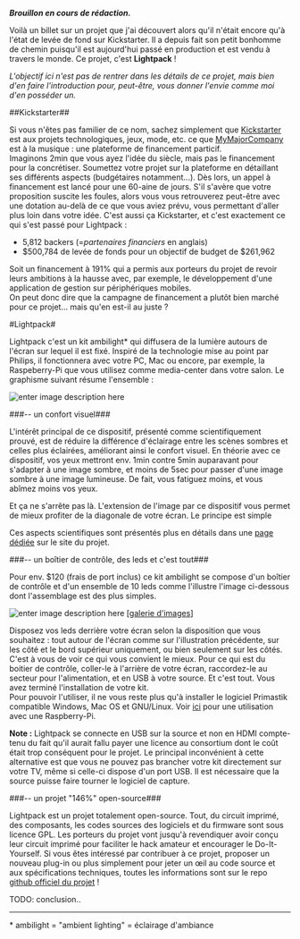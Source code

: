 <!--t Lightpack - un ambilight open source t-->

***Brouillon en cours de rédaction.***

Voilà un billet sur un projet que j'ai découvert alors qu'il n'était encore qu'à l'état de levée de fond sur Kickstarter.
Il a depuis fait son petit bonhomme de chemin puisqu'il est aujourd'hui passé en production et est vendu à travers le monde. Ce projet, c'est **Lightpack** !

*L'objectif ici n'est pas de rentrer dans les détails de ce projet, mais bien d'en faire l'introduction pour, peut-être, vous donner l'envie comme moi d'en posséder un.*

##Kickstarter##

Si vous n'êtes pas familier de ce nom, sachez simplement que [Kickstarter][1] est aux projets technologiques, jeux, mode, etc. ce que [MyMajorCompany][2] est à la musique : une plateforme de financement particif.  
Imaginons 2min que vous ayez l'idée du siècle, mais pas le financement pour la concrétiser. Soumettez votre projet sur la plateforme en détaillant ses différents aspects (budgétaires notamment...). Dès lors, un appel à financement est lancé pour une 60-aine de jours. S'il s'avère que votre proposition suscite les foules, alors vous vous retrouverez peut-être avec une dotation au-delà de ce que vous aviez prévu, vous permettant d'aller plus loin dans votre idée. C'est aussi ça Kickstarter, et c'est exactement ce qui s'est passé pour Lightpack :

- 5,812 backers (=*partenaires financiers* en anglais)
- $500,784 de levée de fonds pour un objectif de budget de $261,962

Soit un financement à 191% qui a permis aux porteurs du projet de revoir leurs ambitions à la hausse avec, par exemple, le développement d'une application de gestion sur périphériques mobiles.  
On peut donc dire que la campagne de financement a plutôt bien marché pour ce projet... mais qu'en est-il au juste ?

#Lightpack#

Lightpack c'est un kit ambilight\* qui diffusera de la lumière autours de l'écran sur lequel il est fixé.
Inspiré de la technologie mise au point par Philips, il fonctionnera avec votre PC, Mac ou encore, par exemple, la Raspeberry-Pi que vous utilisez comme media-center dans votre salon. Le graphisme suivant résume l'ensemble :

![enter image description here][3]

###-- un confort visuel###

L'intérêt principal de ce dispositif, présenté comme scientifiquement prouvé, est de réduire la différence d'éclairage entre les scènes sombres et celles plus éclairées, améliorant ainsi le confort visuel.
En théorie avec ce dispositif, vos yeux mettront env. 1min contre 5min auparavant pour s'adapter à une image sombre, et moins de 5sec pour passer d'une image sombre à une image lumineuse.
De fait, vous fatiguez moins, et vous abîmez moins vos yeux.

Et ça ne s'arrête pas là. L'extension de l'image par ce dispositif vous permet de mieux profiter de la diagonale de votre écran. Le principe est simple

Ces aspects scientifiques sont présentés plus en détails dans une [page dédiée][4] sur le site du projet.

###-- un boîtier de contrôle, des leds et c'est tout###

Pour env. $120 (frais de port inclus) ce kit ambilight se compose d'un boîtier de contrôle et d'un ensemble de 10 leds comme l'illustre l'image ci-dessous dont l'assemblage est des plus simples.

![enter image description here][5]
\[[galerie d'images][6]\]

Disposez vos leds derrière votre écran selon la disposition que vous souhaitez : tout autour de l'écran comme sur l'illustration précédente, sur les côté et le bord supérieur uniquement, ou bien seulement sur les côtés. C'est à vous de voir ce qui vous convient le mieux.
Pour ce qui est du boitier de contrôle, coller-le à l'arrière de votre écran, raccordez-le au secteur pour l'alimentation, et en USB à votre source. Et c'est tout. Vous avez terminé l'installation de votre kit.  
Pour pouvoir l'utiliser, il ne vous reste plus qu'à installer le logiciel Primastik compatible Windows, Mac OS et GNU/Linux. Voir [ici][7] pour une utilisation avec une Raspberry-Pi.

**Note :** Lightpack se connecte en USB sur la source et non en HDMI compte-tenu du fait qu'il aurait fallu payer une licence au consortium dont le coût était trop conséquent pour le projet. 
Le principal inconvénient à cette alternative est que vous ne pouvez pas brancher votre kit directement sur votre TV, même si celle-ci dispose d'un port USB. Il est nécessaire que la source puisse faire tourner le logiciel de capture.

###-- un projet "146%" open-source###

Lightpack est un projet totalement open-source. Tout, du circuit imprimé, des composants, les codes sources des logiciels et du firmware sont sous licence GPL. Les porteurs du projet vont jusqu'à revendiquer avoir conçu leur circuit imprimé pour faciliter le hack amateur et encourager le Do-It-Yourself.
Si vous êtes intéressé par contribuer à ce projet, proposer un nouveau plug-in ou plus simplement pour jeter un œil au code source et aux spécifications techniques, toutes les informations sont sur le repo [github officiel du projet][8] !

TODO: conclusion..

-----
\* ambilight = "ambient lighting" = éclairage d'ambiance


  [1]: https://www.kickstarter.com/
  [2]: http://www.mymajorcompany.com/
  [3]: http://lightpack.tv/images/howitworks.jpg
  [4]: http://lightpack.tv/science
  [5]: https://lh4.googleusercontent.com/-WWMdJXXrG7w/UWwVhpTrCbI/AAAAAAAAMeo/aXrsCSdkjW4/w985-h607-no/IMG_0234.jpg
  [6]: https://plus.google.com/u/0/photos/+MikhailSannikov/albums/5867069291294378561
  [7]: http://blog.fredblain.org//2014/03/r-pi-lightpack-hyperion
  [8]: https://github.com/Atarity/Lightpack